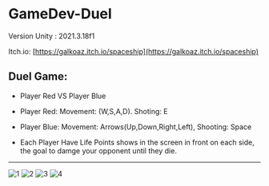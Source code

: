 # GameDev-Duel

Version Unity : 2021.3.18f1

Itch.io: [https://galkoaz.itch.io/spaceship](https://galkoaz.itch.io/spaceship)

## Duel Game:

* Player Red VS Player Blue

* Player Red: Movement: (W,S,A,D). Shoting: E

* Player Blue: Movement: Arrows(Up,Down,Right,Left), Shooting: Space

* Each Player Have Life Points shows in the screen in front on each side, the goal to damge your opponent until they die.



----------------------------------
<img src="https://i.ibb.co/YDM4KVG/1.png" alt="1" border="0">

<img src="https://i.ibb.co/bRfRy1v/2.png" alt="2" border="0">

<img src="https://i.ibb.co/z5h3wYV/3.png" alt="3" border="0">

<img src="https://i.ibb.co/BzWRMB4/4.png" alt="4" border="0">